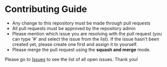 # Contributing Guide

- Any change to this repository must be made through pull requests
- All pull requests must be approved by the repository admin 
- Please mention which issue you are resolving with the pull request (you can type '#' and select the issue from the list). If the issue hasn't been created yet, please create one first and assign it to yourself.
- Please merge the pull request using the **squash and merge** mode.

Please go to [Issues](https://github.com/ctjong/multisubposter/issues) to see the list of all open issues. Thank you!
